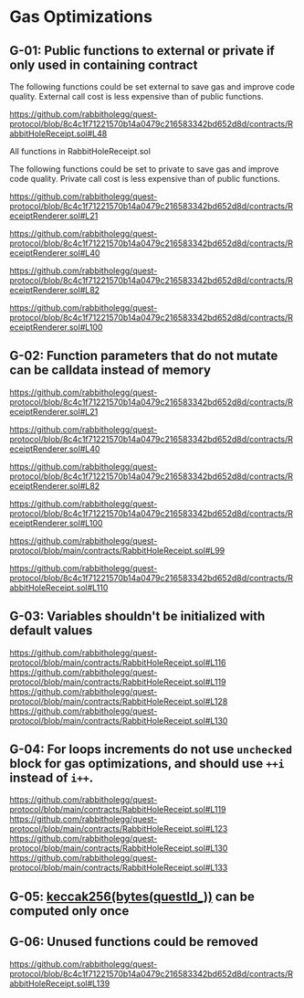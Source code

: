 # Gas Optimizations

## G-01: Public functions to external or private if only used in containing contract

The following functions could be set external to save gas and improve code quality.
External call cost is less expensive than of public functions.

https://github.com/rabbitholegg/quest-protocol/blob/8c4c1f71221570b14a0479c216583342bd652d8d/contracts/RabbitHoleReceipt.sol#L48

All functions in RabbitHoleReceipt.sol

The following functions could be set to private to save gas and improve code quality.
Private call cost is less expensive than of public functions.

https://github.com/rabbitholegg/quest-protocol/blob/8c4c1f71221570b14a0479c216583342bd652d8d/contracts/ReceiptRenderer.sol#L21

https://github.com/rabbitholegg/quest-protocol/blob/8c4c1f71221570b14a0479c216583342bd652d8d/contracts/ReceiptRenderer.sol#L40

https://github.com/rabbitholegg/quest-protocol/blob/8c4c1f71221570b14a0479c216583342bd652d8d/contracts/ReceiptRenderer.sol#L82

https://github.com/rabbitholegg/quest-protocol/blob/8c4c1f71221570b14a0479c216583342bd652d8d/contracts/ReceiptRenderer.sol#L100


## G-02: Function parameters that do not mutate can be calldata instead of memory

https://github.com/rabbitholegg/quest-protocol/blob/8c4c1f71221570b14a0479c216583342bd652d8d/contracts/ReceiptRenderer.sol#L21

https://github.com/rabbitholegg/quest-protocol/blob/8c4c1f71221570b14a0479c216583342bd652d8d/contracts/ReceiptRenderer.sol#L40

https://github.com/rabbitholegg/quest-protocol/blob/8c4c1f71221570b14a0479c216583342bd652d8d/contracts/ReceiptRenderer.sol#L82

https://github.com/rabbitholegg/quest-protocol/blob/8c4c1f71221570b14a0479c216583342bd652d8d/contracts/ReceiptRenderer.sol#L100

https://github.com/rabbitholegg/quest-protocol/blob/main/contracts/RabbitHoleReceipt.sol#L99

https://github.com/rabbitholegg/quest-protocol/blob/8c4c1f71221570b14a0479c216583342bd652d8d/contracts/RabbitHoleReceipt.sol#L110

## G-03: Variables shouldn't be initialized with default values
https://github.com/rabbitholegg/quest-protocol/blob/main/contracts/RabbitHoleReceipt.sol#L116
https://github.com/rabbitholegg/quest-protocol/blob/main/contracts/RabbitHoleReceipt.sol#L119
https://github.com/rabbitholegg/quest-protocol/blob/main/contracts/RabbitHoleReceipt.sol#L128
https://github.com/rabbitholegg/quest-protocol/blob/main/contracts/RabbitHoleReceipt.sol#L130


## G-04: For loops increments do not use ```unchecked``` block for gas optimizations, and should use ```++i``` instead of ```i++```.
https://github.com/rabbitholegg/quest-protocol/blob/main/contracts/RabbitHoleReceipt.sol#L119
https://github.com/rabbitholegg/quest-protocol/blob/main/contracts/RabbitHoleReceipt.sol#L123
https://github.com/rabbitholegg/quest-protocol/blob/main/contracts/RabbitHoleReceipt.sol#L130
https://github.com/rabbitholegg/quest-protocol/blob/main/contracts/RabbitHoleReceipt.sol#L133

## G-05: [keccak256(bytes(questId_))](https://github.com/rabbitholegg/quest-protocol/blob/8c4c1f71221570b14a0479c216583342bd652d8d/contracts/RabbitHoleReceipt.sol#L119) can be computed only once

## G-06: Unused functions could be removed

https://github.com/rabbitholegg/quest-protocol/blob/8c4c1f71221570b14a0479c216583342bd652d8d/contracts/RabbitHoleReceipt.sol#L139